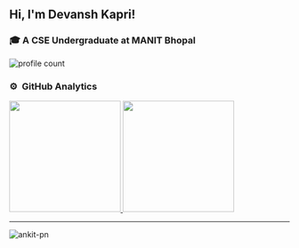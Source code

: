 ## Hi,  I'm Devansh Kapri!
### 🎓 A CSE Undergraduate at MANIT Bhopal
![profile count](https://komarev.com/ghpvc/?username=ankit-pn&color=green)&nbsp;


### ⚙️ &nbsp;GitHub Analytics
<p align="left">
<a href="https://github.com/ankit-pn">
  <img height="200em" src="https://github-readme-stats-eight-theta.vercel.app/api?username=ankit-pn&show_icons=true&theme=tokyonight&include_all_commits=true&count_private=true"/>
  <img height="200em" src="https://github-readme-stats-eight-theta.vercel.app/api/top-langs/?username=ankit-pn&layout=compact&langs_count=10&theme=tokyonight"/>
</a>
</p>
<hr>
<p><img align="center" src="https://github-readme-streak-stats.herokuapp.com/?user=ankit-pn&" alt="ankit-pn" /></p>
